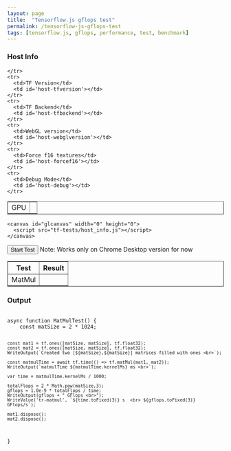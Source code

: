 ```yaml
---
layout: page
title:  "Tensorflow.js gflops test"
permalink: /tensorflow-js-gflops-test
tags: [tensorflow.js, gflops, performance, test, benchmark]
---
```


<!-- ===================================================  -->
<!-- Host Info                                            -->
<!-- ===================================================  -->
<h3> Host Info</h3>
<div id='div-hostinfo'>
  <table id='table-hostinfo' border='1' border-width='5px'>
    <tr>
      <td>GPU</td>
      <td id="host-gpu"></td>

    </tr>
    <tr>
      <td>TF Version</td>
      <td id='host-tfversion'></td>
    </tr>
    <tr>
      <td>TF Backend</td>
      <td id='host-tfbackend'></td>
    </tr>
    <tr>
      <td>WebGL version</td>
      <td id='host-webglversion'></td>
    </tr>
    <tr>
      <td>Force f16 textures</td>
      <td id='host-forcef16'></td>
    </tr>
    <tr>
      <td>Debug Mode</td>
      <td id='host-debug'></td>
    </tr>
  </table>


  
    <canvas id="glcanvas" width="0" height="0">
      <script src="tf-tests/host_info.js"></script>
    </canvas>
  </div>

  <button onclick="StartTest()">Start Test</button>
  Note: Works only on Chrome Desktop version for now

<!-- ===================================================  -->
<!-- Test Results                                          -->
<!-- ===================================================  -->
<div id='div-testresults'>
  <table id='table-hostinfo' border='1'>
    <tr>
      <th>Test</th>
      <th>Result</th>
    </tr>
    <tr>
      <td>MatMul</td>
      <td id="tr-matmul"></td>
    </tr>
  </table>


  <!-- ===================================================  -->
<!-- Output                                         -->
<!-- ===================================================  -->
<h3> Output</h3>


<texarea type="text" id='test-output'>



<script src="tf-tests/main.js"></script>
<script src="tf-tests/matmul.js"></script>
<script src="tf-tests/mnist.js"></script>

<code>
async function MatMulTest() {
    const matSize = 2 * 1024;

    const mat1 = tf.ones([matSize, matSize], tf.float32);
    const mat2 = tf.ones([matSize, matSize], tf.float32);
    WriteOutput(`Created two [${matSize},${matSize}] matrices filled with ones <br>`);

    const matmulTime = await tf.time(() => tf.matMul(mat1, mat2));
    WriteOutput(`matmulTime ${matmulTime.kernelMs} ms <br>`);
    
    var time = matmulTime.kernelMs / 1000;

    totalFlops = 2 * Math.pow(matSize,3);
    gflops = 1.0e-9 * totalFlops / time;
    WriteOutput(gflops + " GFlops <br>");
    WriteValue('tr-matmul', `${time.toFixed(3)} s  <br> ${gflops.toFixed(3)} GFlops/s`);

    mat1.dispose();
    mat2.dispose();
}
</code>




